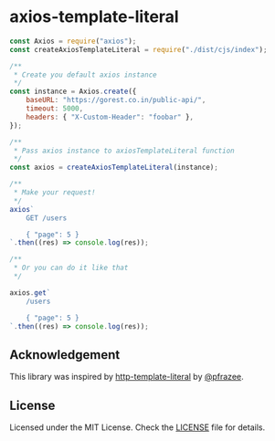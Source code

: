 # axios-template-literal

```javascript
const Axios = require("axios");
const createAxiosTemplateLiteral = require("./dist/cjs/index");

/**
 * Create you default axios instance
 */
const instance = Axios.create({
	baseURL: "https://gorest.co.in/public-api/",
	timeout: 5000,
	headers: { "X-Custom-Header": "foobar" },
});

/**
 * Pass axios instance to axiosTemplateLiteral function
 */
const axios = createAxiosTemplateLiteral(instance);

/**
 * Make your request!
 */
axios`
 	GET /users

 	{ "page": 5 }
`.then((res) => console.log(res));

/**
 * Or you can do it like that
 */

axios.get`
	/users

	{ "page": 5 }
`.then((res) => console.log(res));
```

## Acknowledgement

This library was inspired by [http-template-literal](https://github.com/pfrazee/http-template-literal) by [@pfrazee](https://github.com/pfrazee).

## License

Licensed under the MIT License. Check the [LICENSE](https://github.com/shtelzerartem/axios-template-literal/blob/master/LICENSE) file for details.
